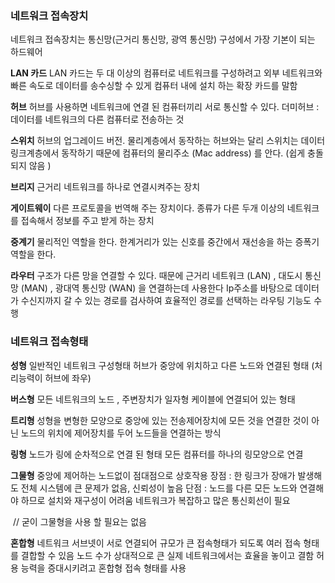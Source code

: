### 네트워크 접속장치

네트워크 접속장치는 통신망(근거리 통신망, 광역 통신망) 구성에서 가장 기본이 되는 하드웨어

**LAN 카드**
	LAN 카드는 두 대 이상의 컴퓨터로 네트워크를 구성하려고 외부 네트워크와 빠른 속도로 데이터를 송수싱할 수 있게 컴퓨터 내에 설치 하는 확장 카드를 말함

**허브**
	허브를 사용하면 네트워크에 연결 된 컴퓨터끼리 서로 통신할 수 있다.
	더미허브 : 데이터를 네트워크의 다른 컴퓨터로 전송하는  것

**스위치**
	허브의 업그레이드 버전.
	물리계층에서 동작하는 허브와는 달리 스위치는 데이터링크계층에서 동작하기 때문에 컴퓨터의 물리주소 (Mac address) 를 안다. (쉽게 충돌 되지 않음 )

**브리지**
	근거리 네트워크를 하나로 연결시켜주는 장치

**게이트웨이**
	다른 프로토콜을 번역해 주는 장치이다.
	종류가 다른 두개 이상의 네트워크를 접속해서 정보를 주고 받게 하는 장치

**중계기**
	물리적인 역할을 한다.
	한계거리가 있는 신호를 중간에서 재선송을 하는 증폭기 역할을 한다.

**라우터**
	구조가 다른 망을 연결할 수 있다.
	때문에 근거리 네트워크 (LAN) , 대도시 통신망 (MAN) , 광대역 통신망 (WAN) 을 연결하는데 사용한다
	Ip주소를 바탕으로 데이터가 수신지까지 갈 수 있는 경로를 검사하여 효율적인 경로를 선택하는 라우팅 기능도 수행



### 네트워크 접속형태 

**성형**
	일반적인 네트워크 구성형태
	허브가 중앙에 위치하고 다른 노드와 연결된 형태 (처리능력이 허브에 좌우)

**버스형**
	모든 네트워크의 노드 , 주변장치가 일자형 케이블에 연결되어 있는 형태

**트리형**
	성형을 변형한 모양으로 중앙에 있는 전송제어장치에 모든 것을 연결한 것이 아닌 노드의 위치에 제어장치를 두어 노드들을 연결하는 방식

**링형**
	노드가 링에 순차적으로 연결 된 형태
	모든 컴퓨터를 하나의 링모양으로 연결

**그물형**
	중앙에 제어하는 노드없이 점대점으로 상호작용
	장점 : 한 링크가 장애가 발생해도 전체 시스템에 큰 문제가 없음, 신뢰성이 높음
	단점 : 노드를 다른 모든 노드와 연결해야 하므로 설치와 재구성이 어려움
			  네트워크가 복잡하고 많은 통신회선이 필요

​		// 굳이 그물형을 사용 할 필요는 없음

**혼합형**
	네트워크 서브넷이 서로 연결되어 규모가 큰 접속형태가 되도록 여러 접속 형태를 결합할 수 있음
	노드 수가 상대적으로 큰 실제 네트워크에서는 효율을 놓이고 결함 허용 능력을 증대시키려고 혼합형 접속 형태를 사용
